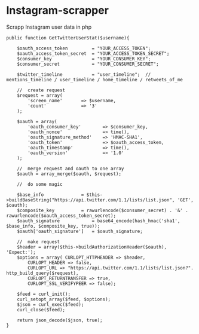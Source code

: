 # Instagram-scrapper
Scrapp Instagram user data in php


    public function GetTwitterUserStat($username){
       
        $oauth_access_token         = "YOUR_ACCESS_TOKEN";
        $oauth_access_token_secret  = "YOUR_ACCESS_TOKEN_SECRET";
        $consumer_key               = "YOUR_CONSUMER_KEY";
        $consumer_secret            = "YOUR_CONSUMER_SECRET";

        $twitter_timeline           = "user_timeline";  //  mentions_timeline / user_timeline / home_timeline / retweets_of_me

        //  create request
        $request = array(
            'screen_name'       => $username,
            'count'             => '3'
        );

        $oauth = array(
            'oauth_consumer_key'        => $consumer_key,
            'oauth_nonce'               => time(),
            'oauth_signature_method'    => 'HMAC-SHA1',
            'oauth_token'               => $oauth_access_token,
            'oauth_timestamp'           => time(),
            'oauth_version'             => '1.0'
        );

        //  merge request and oauth to one array
        $oauth = array_merge($oauth, $request);

        //  do some magic

        $base_info              = $this->buildBaseString("https://api.twitter.com/1.1/lists/list.json", 'GET', $oauth);
        $composite_key          = rawurlencode($consumer_secret) . '&' . rawurlencode($oauth_access_token_secret);
        $oauth_signature            = base64_encode(hash_hmac('sha1', $base_info, $composite_key, true));
        $oauth['oauth_signature']   = $oauth_signature;

        //  make request
        $header = array($this->buildAuthorizationHeader($oauth), 'Expect:');
        $options = array( CURLOPT_HTTPHEADER => $header,
            CURLOPT_HEADER => false,
            CURLOPT_URL => "https://api.twitter.com/1.1/lists/list.json?". http_build_query($request),
            CURLOPT_RETURNTRANSFER => true,
            CURLOPT_SSL_VERIFYPEER => false);

        $feed = curl_init();
        curl_setopt_array($feed, $options);
        $json = curl_exec($feed);
        curl_close($feed);

        return json_decode($json, true);
    }
